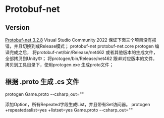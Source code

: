 # Protobuf-net
## Version
[Protobuf-net 3.2.8](https://github.com/protobuf-net)
Visual Studio Community 2022
保证下面三个项目没有报错，并且切换到成Release模式；
protobuf-net
protobuf-net.core
protogen
编译完成之后，
将protobuf-net/bin/Release/net462 或者其他版本的生成文件，全部拷贝到Unity中；
将protogen/bin/Release/net462 跟dll对应版本的文件，拷贝到工具目录下，使用protogen.exe 生成proto文件；

## 根据 .proto 生成 .cs 文件

protogen Game.proto --csharp_out=""

添加Option，所有Repeated字段生成List，并且带有Set访问器。
protogen +repeatedaslist=yes +listset=yes Game.proto --csharp_out=""

